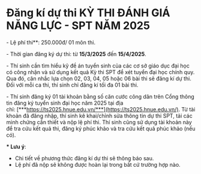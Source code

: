# Đăng kí dự thi KỲ THI ĐÁNH GIÁ NĂNG LỰC - SPT NĂM 2025

\- Lệ phí thi**: 250.000đ/ 01 môn thi.

\- Thời gian đăng ký dự thi: từ **15/3/2025** đến **15/4/2025**.

\- Thí sinh cần tìm hiểu kỹ đề án tuyển sinh của các cơ sở giáo dục đại học có công nhận và sử dụng kết quả Kỳ thi SPT để xét tuyển đại học chính quy. Qua đó, cân nhắc lựa chọn 02, 03, 04, 05 hoặc 06 bài thi sẽ đăng kí dự thi. Đối với mỗi ca thi, thí sinh chỉ đăng kí tối đa 01 bài thi. 

\- Thí sinh đăng ký 01 tài khoản bằng số căn cước công dân trên Cổng thông tin đăng ký tuyển sinh đại học năm 2025 tại địa chỉ: [***https://ts2025.hnue.edu.vn/***](https://ts2025.hnue.edu.vn/). Từ tài khoản đã đăng nhập, thí sinh kê khai/chỉnh sửa thông tin dự thi SPT, tải các minh chứng cần thiết và nộp lệ phí thi. Thí sinh cũng sử dụng tài khoản này để tra cứu kết quả thi, đăng ký phúc khảo và tra cứu kết quả phúc khảo (nếu có).

**\* Lưu ý**: 
- Chi tiết về phương thức đăng kí dự thi sẽ thông báo sau.
- Lệ phí đã nộp sẽ không được hoàn lại trong bất cứ trường hợp nào.